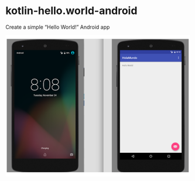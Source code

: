 # kotlin-hello.world-android
 Create a simple “Hello World!” Android app

![](https://github.com/vicboma1/kotlin-es.github.io/blob/master/images/android/helloWorld/22.png)
